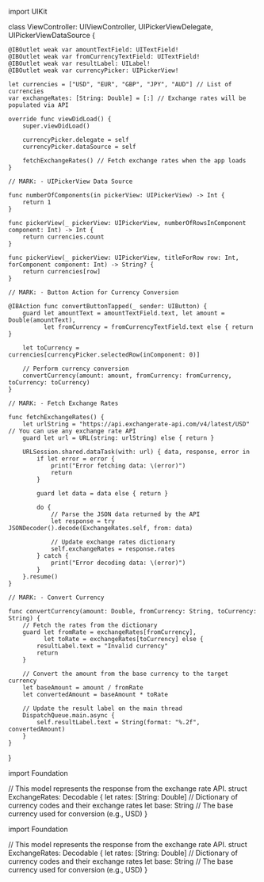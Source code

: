 import UIKit

class ViewController: UIViewController, UIPickerViewDelegate, UIPickerViewDataSource {
    
    @IBOutlet weak var amountTextField: UITextField!
    @IBOutlet weak var fromCurrencyTextField: UITextField!
    @IBOutlet weak var resultLabel: UILabel!
    @IBOutlet weak var currencyPicker: UIPickerView!
    
    let currencies = ["USD", "EUR", "GBP", "JPY", "AUD"] // List of currencies
    var exchangeRates: [String: Double] = [:] // Exchange rates will be populated via API
    
    override func viewDidLoad() {
        super.viewDidLoad()
        
        currencyPicker.delegate = self
        currencyPicker.dataSource = self
        
        fetchExchangeRates() // Fetch exchange rates when the app loads
    }
    
    // MARK: - UIPickerView Data Source
    
    func numberOfComponents(in pickerView: UIPickerView) -> Int {
        return 1
    }
    
    func pickerView(_ pickerView: UIPickerView, numberOfRowsInComponent component: Int) -> Int {
        return currencies.count
    }
    
    func pickerView(_ pickerView: UIPickerView, titleForRow row: Int, forComponent component: Int) -> String? {
        return currencies[row]
    }
    
    // MARK: - Button Action for Currency Conversion
    
    @IBAction func convertButtonTapped(_ sender: UIButton) {
        guard let amountText = amountTextField.text, let amount = Double(amountText),
              let fromCurrency = fromCurrencyTextField.text else { return }
        
        let toCurrency = currencies[currencyPicker.selectedRow(inComponent: 0)]
        
        // Perform currency conversion
        convertCurrency(amount: amount, fromCurrency: fromCurrency, toCurrency: toCurrency)
    }
    
    // MARK: - Fetch Exchange Rates
    
    func fetchExchangeRates() {
        let urlString = "https://api.exchangerate-api.com/v4/latest/USD" // You can use any exchange rate API
        guard let url = URL(string: urlString) else { return }
        
        URLSession.shared.dataTask(with: url) { data, response, error in
            if let error = error {
                print("Error fetching data: \(error)")
                return
            }
            
            guard let data = data else { return }
            
            do {
                // Parse the JSON data returned by the API
                let response = try JSONDecoder().decode(ExchangeRates.self, from: data)
                
                // Update exchange rates dictionary
                self.exchangeRates = response.rates
            } catch {
                print("Error decoding data: \(error)")
            }
        }.resume()
    }
    
    // MARK: - Convert Currency
    
    func convertCurrency(amount: Double, fromCurrency: String, toCurrency: String) {
        // Fetch the rates from the dictionary
        guard let fromRate = exchangeRates[fromCurrency],
              let toRate = exchangeRates[toCurrency] else {
            resultLabel.text = "Invalid currency"
            return
        }
        
        // Convert the amount from the base currency to the target currency
        let baseAmount = amount / fromRate
        let convertedAmount = baseAmount * toRate
        
        // Update the result label on the main thread
        DispatchQueue.main.async {
            self.resultLabel.text = String(format: "%.2f", convertedAmount)
        }
    }
}

import Foundation

// This model represents the response from the exchange rate API.
struct ExchangeRates: Decodable {
    let rates: [String: Double] // Dictionary of currency codes and their exchange rates
    let base: String // The base currency used for conversion (e.g., USD)
}

import Foundation

// This model represents the response from the exchange rate API.
struct ExchangeRates: Decodable {
    let rates: [String: Double] // Dictionary of currency codes and their exchange rates
    let base: String // The base currency used for conversion (e.g., USD)
}


